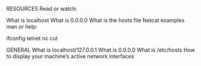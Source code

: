 RESOURCES
Read or watch:

What is localhost
What is 0.0.0.0
What is the hosts file
Netcat examples
man or help:

ifconfig
telnet
nc
cut


GENERAL
What is localhost/127.0.0.1
What is 0.0.0.0
What is /etc/hosts
How to display your machine’s active network interfaces
